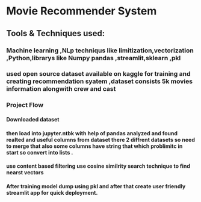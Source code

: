 # Movie Recommender System
## Tools & Techniques used:
### Machine learning ,NLp techniqus like limitization,vectorization ,Python,librarys like Numpy pandas ,streamlit,sklearn ,pkl 

### used open source dataset available on kaggle for training and creating recommendation syatem ,dataset consists 5k movies information alongwith crew and cast 
### Project Flow

#### Downloaded dataset 
#### then load into jupyter.ntbk with help of pandas analyzed and found realted and useful columns from dataset there 2 diffrent datasets so need to merge that also some columns have string that which problimitc in start so convert into lists .

#### use content based filtering  use cosine similrity search technique to find nearst vectors 

#### After training model dump using pkl and after that create  user friendly streamlit app for quick deployment.
